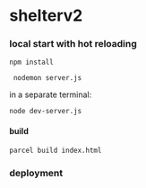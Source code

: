 # shelterv2

### local start with hot reloading

``` npm install ```

``` nodemon server.js```

in a separate terminal:

``` node dev-server.js ```

#### build
``` parcel build index.html ```


### deployment
